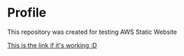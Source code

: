 # Profile

This repository was created for testing AWS Static Website

[This is the link if it's working :D](https://develop.d35ism099f7p2h.amplifyapp.com/)
